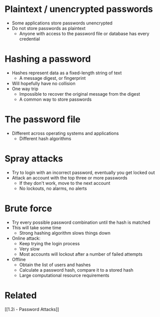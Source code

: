 # Plaintext / unencrypted passwords
- Some applications store passwords unencrypted
- Do not store passwords as plaintext
	- Anyone with access to the password file or database has every credential
# Hashing a password
- Hashes represent data as a fixed-length string of text
	- A message digest, or fingerprint
- Will hopefully have no collision
- One way trip
	- Impossible to recover the original message from the digest
	- A common way to store passwords
# The password file
- Different across operating systems and applications
	- Different hash algorithms
# Spray attacks
- Try to login with an incorrect password, eventually you get locked out
- Attack an account with the top three or more passwords
	- If they don't work, move to the next account
	- No lockouts, no alarms, no alerts
# Brute force
- Try every possible password combination until the hash is matched
- This will take some time
	- Strong hashing algorithm slows things down
- Online attack:
	- Keep trying the login process
	- Very slow
	- Most accounts will lockout after a number of failed attempts
- Offline
	- Obtain the list of users and hashes
	- Calculate a password hash, compare it to a stored hash
	- Large computational resource requirements
# Related
[[1.2i - Password Attacks]]